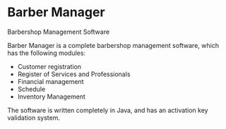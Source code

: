 # Barber Manager

Barbershop Management Software

Barber Manager is a complete barbershop management software, which has the following modules:
- Customer registration
- Register of Services and Professionals
- Financial management
- Schedule
- Inventory Management

The software is written completely in Java, and has an activation key validation system.
